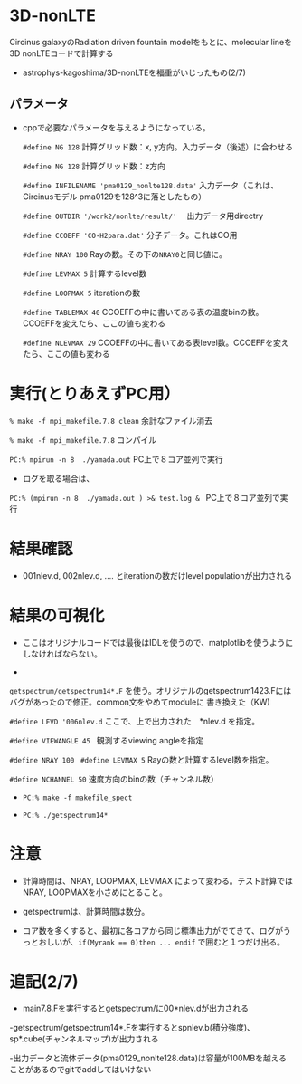# 3D-nonLTE
Circinus galaxyのRadiation driven fountain modelをもとに、molecular lineを3D nonLTEコードで計算する 

- astrophys-kagoshima/3D-nonLTEを福重がいじったもの(2/7)



## パラメータ

- cppで必要なパラメータを与えるようになっている。

  `#define NG 128`   計算グリッド数：x, y方向。入力データ（後述）に合わせる

  `#define NG 128`   計算グリッド数：z方向

  `#define INFILENAME 'pma0129_nonlte128.data'`  入力データ（これは、Circinusモデル pma0129を128^3に落としたもの）

  `#define OUTDIR '/work2/nonlte/result/'`　	出力データ用directry

  `#define CCOEFF 'CO-H2para.dat'`    分子データ。これはCO用

  `#define NRAY 100`  Rayの数。その下の`NRAY0`と同じ値に。

  `#define LEVMAX 5`  計算するlevel数

  `#define LOOPMAX 5`  iterationの数

  `#define TABLEMAX 40`  CCOEFFの中に書いてある表の温度binの数。CCOEFFを変えたら、ここの値も変わる

  `#define NLEVMAX 29`  CCOEFFの中に書いてある表level数。CCOEFFを変えたら、ここの値も変わる


# 実行(とりあえずPC用）

`% make -f mpi_makefile.7.8 clean`  余計なファイル消去

`% make -f mpi_makefile.7.8`  コンパイル

`PC:% mpirun -n 8  ./yamada.out`  PC上で８コア並列で実行

- ログを取る場合は、

`PC:% (mpirun -n 8  ./yamada.out ) >& test.log & `  PC上で８コア並列で実行

# 結果確認

- 001nlev.d, 002nlev.d, .... とiterationの数だけlevel populationが出力される

# 結果の可視化
* ここはオリジナルコードでは最後はIDLを使うので、matplotlibを使うようにしなければならない。

*
 `getspectrum/getspectrum14*.F`  を使う。オリジナルのgetspectrum1423.Fにはバグがあったので修正。common文をやめてmoduleに
書き換えた（KW)

 `#define LEVD '006nlev.d`  ここで、上で出力された　*nlev.d を指定。

 `#define VIEWANGLE 45 `  観測するviewing angleを指定

 `#define NRAY 100`
 ` #define LEVMAX 5`  Rayの数と計算するlevel数を指定。

 `#define NCHANNEL 50`  速度方向のbinの数（チャンネル数）

 - `PC:% make -f makefile_spect`

 - `PC:% ./getspectrum14*`   



# 注意

- 計算時間は、NRAY, LOOPMAX, LEVMAX によって変わる。テスト計算ではNRAY, LOOPMAXを小さめにとること。

- getspectrumは、計算時間は数分。

- コア数を多くすると、最初に各コアから同じ標準出力がでてきて、ログがうっとおしいが、` if(Myrank == 0)then ... endif ` で囲むと１つだけ出る。


# 追記(2/7)

- main7.8.Fを実行するとgetspectrum/に00*nlev.dが出力される

-getspectrum/getspectrum14*.Fを実行するとspnlev.b(積分強度)、sp*.cube(チャンネルマップ)が出力される

-出力データと流体データ(pma0129_nonlte128.data)は容量が100MBを越えることがあるのでgitでaddしてはいけない
